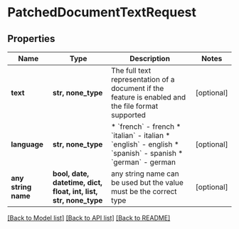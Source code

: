 # PatchedDocumentTextRequest


## Properties
Name | Type | Description | Notes
------------ | ------------- | ------------- | -------------
**text** | **str, none_type** | The full text representation of a document if the feature is enabled and the file format supported | [optional] 
**language** | **str, none_type** | * &#x60;french&#x60; - french * &#x60;italian&#x60; - italian * &#x60;english&#x60; - english * &#x60;spanish&#x60; - spanish * &#x60;german&#x60; - german | [optional] 
**any string name** | **bool, date, datetime, dict, float, int, list, str, none_type** | any string name can be used but the value must be the correct type | [optional]

[[Back to Model list]](../README.md#documentation-for-models) [[Back to API list]](../README.md#documentation-for-api-endpoints) [[Back to README]](../README.md)


